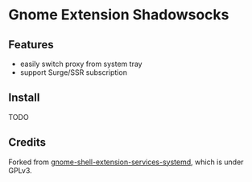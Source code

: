 Gnome Extension Shadowsocks
===========================

## Features

- easily switch proxy from system tray
- support Surge/SSR subscription

## Install

TODO

## Credits

Forked from [gnome-shell-extension-services-systemd](https://github.com/petres/gnome-shell-extension-services-systemd),
which is under GPLv3.
